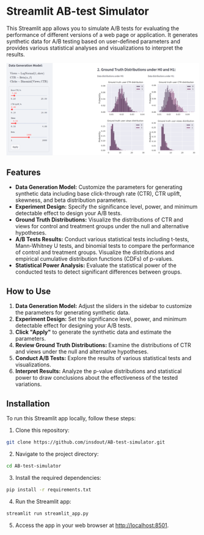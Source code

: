 # Streamlit AB-test Simulator

This Streamlit app allows you to simulate A/B tests for evaluating the performance of different versions of a web page or application. It generates synthetic data for A/B testing based on user-defined parameters and provides various statistical analyses and visualizations to interpret the results.

<div align="center">
  <img src="assets/screenshot.png" alt="AB-test simulator UI" width="600"/>
</div>

## Features

- **Data Generation Model:** Customize the parameters for generating synthetic data including base click-through rate (CTR), CTR uplift, skewness, and beta distribution parameters.
- **Experiment Design:** Specify the significance level, power, and minimum detectable effect to design your A/B tests.
- **Ground Truth Distributions:** Visualize the distributions of CTR and views for control and treatment groups under the null and alternative hypotheses.
- **A/B Tests Results:** Conduct various statistical tests including t-tests, Mann-Whitney U tests, and binomial tests to compare the performance of control and treatment groups. Visualize the distributions and empirical cumulative distribution functions (CDFs) of p-values.
- **Statistical Power Analysis:** Evaluate the statistical power of the conducted tests to detect significant differences between groups.

## How to Use

1. **Data Generation Model:** Adjust the sliders in the sidebar to customize the parameters for generating synthetic data.
2. **Experiment Design:** Set the significance level, power, and minimum detectable effect for designing your A/B tests.
3. **Click "Apply"** to generate the synthetic data and estimate the parameters.
4. **Review Ground Truth Distributions:** Examine the distributions of CTR and views under the null and alternative hypotheses.
5. **Conduct A/B Tests:** Explore the results of various statistical tests and visualizations.
6. **Interpret Results:** Analyze the p-value distributions and statistical power to draw conclusions about the effectiveness of the tested variations.

## Installation

To run this Streamlit app locally, follow these steps:

1. Clone this repository:

```bash
git clone https://github.com/insdout/AB-test-simulator.git
```

2. Navigate to the project directory:

```bash
cd AB-test-simulator
```

3. Install the required dependencies:

```bash
pip install -r requirements.txt
```

4. Run the Streamlit app:

```bash
streamlit run streamlit_app.py
```

5. Access the app in your web browser at [http://localhost:8501](http://localhost:8501).
